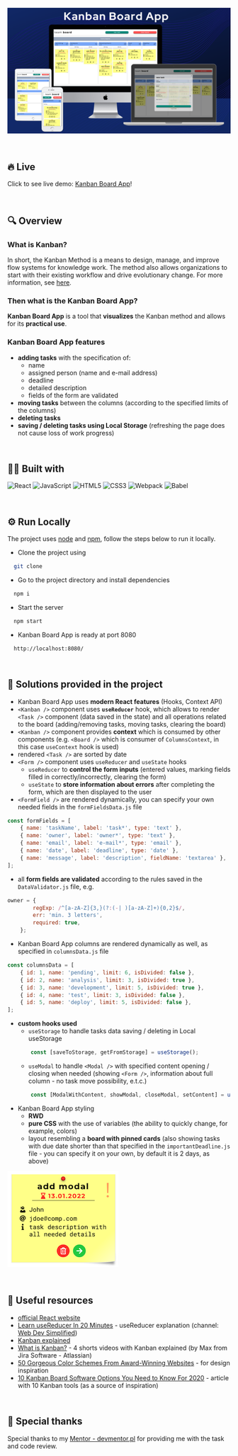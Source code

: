 ![Kanban Board App screenshot](/img/kanban-board-devices.png "Kanban Board app screenshot")

&nbsp;

## 🔥 Live

Click to see live demo: [Kanban Board App](https://szymonsuchanowski.github.io/kanban-app/)!

&nbsp;

## 🔍 Overview

### What is Kanban?

In short, the Kanban Method is a means to design, manage, and improve flow systems for knowledge work. The method also allows organizations to start with their existing workflow and drive evolutionary change. For more information, see [here](https://kanbanblog.com/explained/).

### Then what is the Kanban Board App?

**Kanban Board App** is a tool that **visualizes** the Kanban method and allows for its **practical use**.

### Kanban Board App features

- **adding tasks** with the specification of:
    - name
    - assigned person (name and e-mail address)
    - deadline
    - detailed description
    - fields of the form are validated
- **moving tasks** between the columns (according to the specified limits of the columns)
- **deleting tasks**
- **saving / deleting tasks using Local Storage** (refreshing the page does not cause loss of work progress)

&nbsp;

## 👨‍💻 Built with

![React](https://img.shields.io/badge/React-20232A?style=for-the-badge&logo=react&logoColor=61DAFB)
![JavaScript](https://img.shields.io/badge/JavaScript-323330?style=for-the-badge&logo=javascript&logoColor=F7DF1E)
![HTML5](https://img.shields.io/badge/HTML5-E34F26?style=for-the-badge&logo=html5&logoColor=white)
![CSS3](https://img.shields.io/badge/CSS3-1572B6?style=for-the-badge&logo=css3&logoColor=white)
![Webpack](https://img.shields.io/badge/Webpack-8DD6F9?style=for-the-badge&logo=Webpack&logoColor=white)
![Babel](https://img.shields.io/badge/Babel-F9DC3E?style=for-the-badge&logo=babel&logoColor=white)

&nbsp;
## ⚙️ Run Locally

The project uses [node](https://nodejs.org/en/) and [npm](https://www.npmjs.com/), follow the steps below to run it locally.

- Clone the project using

```bash
  git clone
```

- Go to the project directory and install dependencies

```bash
  npm i
```

- Start the server

```bash
  npm start
```

- Kanban Board App is ready at port 8080

```bash
  http://localhost:8080/
```
&nbsp;
## 🤔 Solutions provided in the project

- Kanban Board App uses **modern React features** (Hooks, Context API)
- `<Kanban />` component uses **`useReducer`** hook, which allows to render `<Task />` component (data saved in the state) and all operations related to the board (adding/removing tasks, moving tasks, clearing the board)
- `<Kanban />` component provides **context** which is consumed by other components (e.g. `<Board />` which is consumer of `ColumnsContext`, in this case `useContext` hook is used)
- rendered `<Task />` are sorted by date
- `<Form />` component uses `useReducer` and `useState` hooks
    - `useReducer` to **control the form inputs** (entered values, marking fields filled in correctly/incorrectly, clearing the form)
    - `useState` to **store information about errors** after completing the form, which are then displayed to the user
- `<FormField />` are rendered dynamically, you can specify your own needed fields in the `formFieldsData.js` file

```javascript
const formFields = [
    { name: 'taskName', label: 'task*', type: 'text' },
    { name: 'owner', label: 'owner*', type: 'text' },
    { name: 'email', label: 'e-mail*', type: 'email' },
    { name: 'date', label: 'deadline', type: 'date' },
    { name: 'message', label: 'description', fieldName: 'textarea' },
];
```

- all **form fields are validated** according to the rules saved in the `DataValidator.js` file, e.g.

```javascript
owner = {
        regExp: /^[a-zA-Z]{3,}(?:(-| )[a-zA-Z]+){0,2}$/,
        err: 'min. 3 letters',
        required: true,
    };
```

- Kanban Board App columns are rendered dynamically as well, as specified in `columnsData.js` file

```javascript
const columnsData = [
    { id: 1, name: 'pending', limit: 6, isDivided: false },
    { id: 2, name: 'analysis', limit: 3, isDivided: true },
    { id: 3, name: 'development', limit: 5, isDivided: true },
    { id: 4, name: 'test', limit: 3, isDivided: false },
    { id: 5, name: 'deploy', limit: 5, isDivided: false },
];
```

- **custom hooks used**
    - `useStorage` to handle tasks data saving / deleting in Local useStorage
    ```javascript
        const [saveToStorage, getFromStorage] = useStorage();
    ```
    - `useModal` to handle `<Modal />` with specified content opening / closing when needed (showing `<Form />`, information about full column - no task move possibility, e.t.c.)
    ```javascript
        const [ModalWithContent, showModal, closeModal, setContent] = useModal();
    ```
- Kanban Board App styling
    - **RWD**
    - **pure CSS** with the use of variables (the ability to quickly change, for example, colors)
    - layout resembling a **board with pinned cards** (also showing tasks with due date shorter than that specified in the `importantDeadline.js` file - you can specify it on your own, by default it is 2 days, as above)   

![task card screenshot](/img/task-card.png "task card layout")

&nbsp;
## 🔗 Useful resources

- [official React website](https://reactjs.org/docs/getting-started.html)
- [Learn useReducer In 20 Minutes](https://www.youtube.com/watch?v=kK_Wqx3RnHk&t=687s) - useReducer explanation (channel: [Web Dev Simplified](https://www.youtube.com/channel/UCFbNIlppjAuEX4znoulh0Cw))
- [Kanban explained](https://kanbanblog.com/explained/)
- [What is Kanban?](https://www.youtube.com/watch?v=iVaFVa7HYj4&list=PLaD4FvsFdarR3oF1gp5_NmnlL-BQIE9sW&index=2) - 4 shorts videos with Kanban explained (by Max from Jira Software - Atlassian)
- [50 Gorgeous Color Schemes From Award-Winning Websites](https://visme-co.translate.goog/blog/website-color-schemes/?_x_tr_sl=en&_x_tr_tl=pl&_x_tr_hl=pl&_x_tr_pto=op,sc) - for design inspiration
- [10 Kanban Board Software Options You Need to Know For 2020](https://instagantt.com/gantt-chart-experts/top-10-best-kanban-board-software-in-2020) - article with 10 Kanban tools (as a source of inspiration)

&nbsp;
## 🙏 Special thanks

Special thanks to my [Mentor - devmentor.pl](https://devmentor.pl/) for providing me with the task and code review.